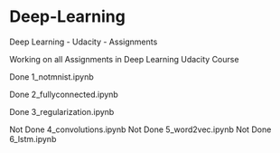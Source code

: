 # Deep-Learning
Deep Learning - Udacity - Assignments

Working on all Assignments in Deep Learning Udacity Course

  Done 1_notmnist.ipynb
  
  Done 2_fullyconnected.ipynb
  
  Done 3_regularization.ipynb
  
  Not Done 4_convolutions.ipynb 
  Not Done 5_word2vec.ipynb
  Not Done 6_lstm.ipynb
